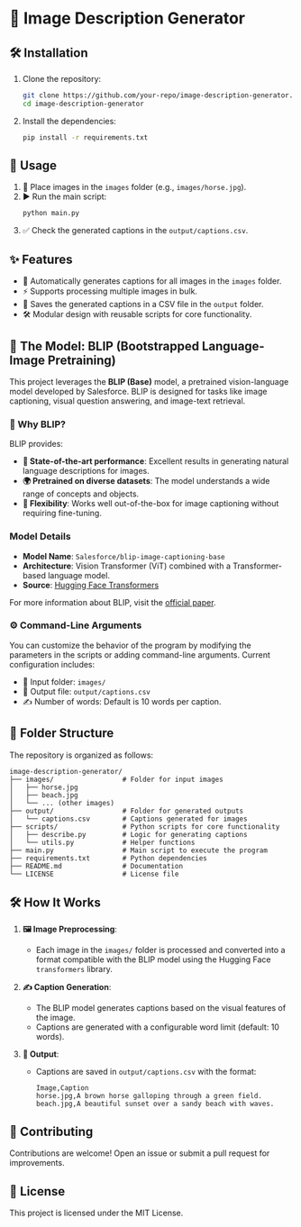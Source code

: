 
# 🌟 Image Description Generator

## 🛠️ Installation

1. Clone the repository:
    ```bash
    git clone https://github.com/your-repo/image-description-generator.git
    cd image-description-generator
    ```

2. Install the dependencies:
    ```bash
    pip install -r requirements.txt
    ```

## 🚀 Usage

1. 📂 Place images in the `images` folder (e.g., `images/horse.jpg`).
2. ▶️ Run the main script:
    ```bash
    python main.py
    ```
3. ✅ Check the generated captions in the `output/captions.csv`.


## ✨ Features
- 📂 Automatically generates captions for all images in the `images` folder.
- ⚡ Supports processing multiple images in bulk.
- 📄 Saves the generated captions in a CSV file in the `output` folder.
- 🛠️ Modular design with reusable scripts for core functionality.

## 🤖 The Model: BLIP (Bootstrapped Language-Image Pretraining)
This project leverages the **BLIP (Base)** model, a pretrained vision-language model developed by Salesforce. BLIP is designed for tasks like image captioning, visual question answering, and image-text retrieval.

### 🔎 Why BLIP?
BLIP provides:
- **🚀 State-of-the-art performance**: Excellent results in generating natural language descriptions for images.
- **🌍 Pretrained on diverse datasets**: The model understands a wide range of concepts and objects.
- **🔧 Flexibility**: Works well out-of-the-box for image captioning without requiring fine-tuning.

### Model Details
- **Model Name**: `Salesforce/blip-image-captioning-base`
- **Architecture**: Vision Transformer (ViT) combined with a Transformer-based language model.
- **Source**: [Hugging Face Transformers](https://huggingface.co/Salesforce/blip-image-captioning-base)

For more information about BLIP, visit the [official paper](https://arxiv.org/abs/2201.12086).

### ⚙️ Command-Line Arguments
You can customize the behavior of the program by modifying the parameters in the scripts or adding command-line arguments. Current configuration includes:
- 📁 Input folder: `images/`
- 📄 Output file: `output/captions.csv`
- ✍️ Number of words: Default is 10 words per caption.

## 📂 Folder Structure

The repository is organized as follows:

```
image-description-generator/
├── images/                 # Folder for input images
│   ├── horse.jpg
│   ├── beach.jpg
│   └── ... (other images)
├── output/                 # Folder for generated outputs
│   └── captions.csv        # Captions generated for images
├── scripts/                # Python scripts for core functionality
│   ├── describe.py         # Logic for generating captions
│   └── utils.py            # Helper functions
├── main.py                 # Main script to execute the program
├── requirements.txt        # Python dependencies
├── README.md               # Documentation
└── LICENSE                 # License file
```

## 🛠️ How It Works

1. **🖼️ Image Preprocessing**:
    - Each image in the `images/` folder is processed and converted into a format compatible with the BLIP model using the Hugging Face `transformers` library.
    
2. **✍️ Caption Generation**:
    - The BLIP model generates captions based on the visual features of the image.
    - Captions are generated with a configurable word limit (default: 10 words).

3. **📄 Output**:
    - Captions are saved in `output/captions.csv` with the format:
      ```
      Image,Caption
      horse.jpg,A brown horse galloping through a green field.
      beach.jpg,A beautiful sunset over a sandy beach with waves.
      ```

## 🤝 Contributing

Contributions are welcome! Open an issue or submit a pull request for improvements.

## 📜 License

This project is licensed under the MIT License.
